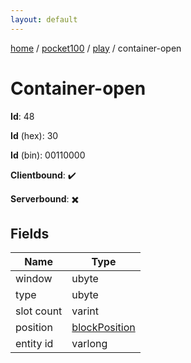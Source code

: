 ```yaml
---
layout: default
---
```


[home](/)  /  [pocket100](/protocol/pocket100)  /  [play](/protocol/pocket100/play)  /  container-open

# Container-open

**Id**: 48

**Id** (hex): 30

**Id** (bin): 00110000

**Clientbound**: ✔️

**Serverbound**: ✖️

## Fields

Name | Type
---|---
window | ubyte
type | ubyte
slot count | varint
position | [blockPosition](/protocol/pocket100/types/block-position)
entity id | varlong

